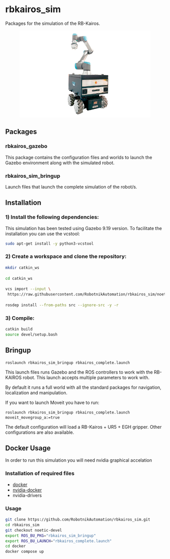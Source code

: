 # rbkairos_sim

Packages for the simulation of the RB-Kairos.

<p align="center">
  <img src="doc/rbkairos.png" height="275" />
</p>

## Packages

### rbkairos_gazebo

This package contains the configuration files and worlds to launch the Gazebo environment along with the simulated robot.

### rbkairos_sim_bringup

Launch files that launch the complete simulation of the robot/s.


## Installation

### 1) Install the following dependencies:

This simulation has been tested using Gazebo 9.19 version. To facilitate the installation you can use the vcstool:

```bash
sudo apt-get install -y python3-vcstool
```

### 2) Create a workspace and clone the repository:

```bash
mkdir catkin_ws

cd catkin_ws

vcs import --input \
 https://raw.githubusercontent.com/RobotnikAutomation/rbkairos_sim/noetic-devel/repos/rbkairos_sim.repos

rosdep install --from-paths src --ignore-src -y -r
```

### 3) Compile:

```bash
catkin build
source devel/setup.bash
```

## Bringup


```
roslaunch rbkairos_sim_bringup rbkairos_complete.launch
```

This launch files runs Gazebo and the ROS controllers to work with the RB-KAIROS robot. This launch accepts multiple parameters to work with.

By default it runs a full world with all the standard packages for navigation, localization and manipulation.

If you want to launch Moveit you have to run:


```
roslaunch rbkairos_sim_bringup rbkairos_complete.launch moveit_movegroup_a:=true
```


The default configuration will load a RB-Kairos + UR5 + EGH gripper. Other configurations are also available.



## Docker Usage

In order to run this simulation you will need nvidia graphical accelation

### Installation of required files

- [docker](https://docs.docker.com/engine/install/ubuntu/)
- [nvidia-docker](https://docs.nvidia.com/datacenter/cloud-native/container-toolkit/install-guide.html#docker)
- nvidia-drivers

### Usage

```bash
git clone https://github.com/RobotnikAutomation/rbkairos_sim.git
cd rbkairos_sim
git checkout noetic-devel
export ROS_BU_PKG="rbkairos_sim_bringup"
export ROS_BU_LAUNCH="rbkairos_complete.launch"
cd docker
docker compose up
```

